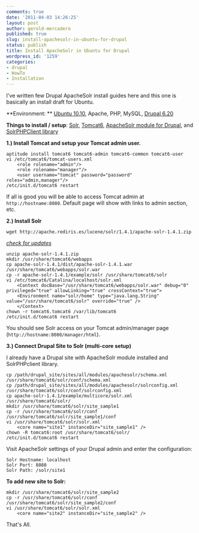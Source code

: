 ```yaml
---
comments: true
date: '2011-04-03 14:26:25'
layout: post
author: gerold-mercadero
published: true
slug: install-apachesolr-in-ubuntu-for-drupal
status: publish
title: Install ApacheSolr in Ubuntu for Drupal
wordpress_id: '1259'
categories:
- drupal
- HowTo
- Installation
---
```


I've written few Drupal ApacheSolr install guides here and this one is basically an install draft for Ubuntu.

**Environment: **  [Ubuntu 10.10](http://www.ubuntu.com/), Apache, PHP, MySQL, [Drupal 6.20](http://drupal.org)

**Things to install / setup**:   [Solr](http://apache.rediris.es/lucene/solr/), [Tomcat6](http://tomcat.apache.org/download-60.cgi), [ApacheSolr module for Drupal](http://drupal.org/project/apachesolr), and [SolrPHPClient library](http://code.google.com/p/solr-php-client/)

**1.)  Install Tomcat and setup your Tomcat admin user.**

```
aptitude install tomcat6 tomcat6-admin tomcat6-common tomcat6-user
vi /etc/tomcat6/tomcat-users.xml
	<role rolename="admin"/>
	<role rolename="manager"/>
	<user username="tomcat" password="password" roles="admin,manager"/>
/etc/init.d/tomcat6 restart
```

If all is good you will be able to access Tomcat admin at `http://hostname:8080`.  Default page will show with links to admin section, etc.

**2.)  Install Solr**

```
wget http://apache.rediris.es/lucene/solr/1.4.1/apache-solr-1.4.1.zip
```
[_check for updates_](http://apache.rediris.es/lucene/solr/)
```
unzip apache-solr-1.4.1.zip
mkdir /usr/share/tomcat6/webapps
cp apache-solr-1.4.1/dist/apache-solr-1.4.1.war /usr/share/tomcat6/webapps/solr.war
cp -r apache-solr-1.4.1/example/solr /usr/share/tomcat6/solr
vi /etc/tomcat6/Catalina/localhost/solr.xml
	<Context docBase="/usr/share/tomcat6/webapps/solr.war" debug="0" privileged="true" allowLinking="true" crossContext="true">
	<Environment name="solr/home" type="java.lang.String" value="/usr/share/tomcat6/solr" override="true" />
	</Context>
chown -r tomcat6.tomcat6 /var/lib/tomcat6
/etc/init.d/tomcat6 restart
```

You should see Solr access on your Tomcat admin/manager page (`http://hostname:8080/manager/html`).

**3.)  Connect Drupal Site to Solr (multi-core setup)**

I already have a Drupal site with ApacheSolr module installed and SolrPHPclient library.
<!--more-->
```
cp /path/drupal_site/sites/all/modules/apachesolr/schema.xml /usr/share/tomcat6/solr/conf/schema.xml
cp /path/drupal_site/sites/all/modules/apachesolr/solrconfig.xml /usr/share/tomcat6/solr/conf/solrconfig.xml
cp apache-solr-1.4.1/example/multicore/solr.xml /usr/share/tomcat6/solr/
mkdir /usr/share/tomcat6/solr/site_sample1
cp -r /usr/share/tomcat6/solr/conf /usr/share/tomcat6/solr/site_sample1/conf
vi /usr/share/tomcat6/solr/solr.xml`
	<core name="site1" instanceDir="site_sample1" />
chown -R tomcat6:root /usr/share/tomcat6/solr/
/etc/init.d/tomcat6 restart
```

Visit ApacheSolr settings of your Drupal admin and enter the configuration:
```
Solr Hostname: localhost
Solr Port: 8080
Solr Path: /solr/site1
```

**To add new site to Solr:**
```
mkdir /usr/share/tomcat6/solr/site_sample2
cp -r /usr/share/tomcat6/solr/conf /usr/share/tomcat6/solr/site_sample2/conf
vi /usr/share/tomcat6/solr/solr.xml
	<core name="site2" instanceDir="site_sample2" />
```

That's All.

